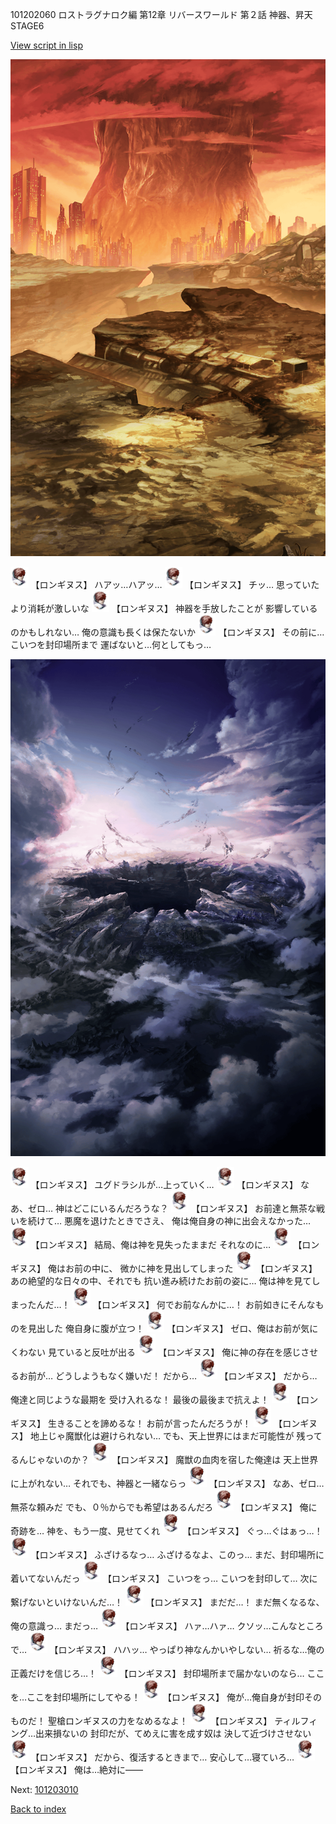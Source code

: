 101202060 ロストラグナロク編 第12章 リバースワールド 第２話 神器、昇天 STAGE6

[View script in lisp](../scripts/101202060.txt)

![underwild.png](../images/backgrounds/underwild.png)

<img src="../images/units/1300111.png" alt="1300111.png" height="34"/>
【ロンギヌス】
ハアッ…ハアッ…

<img src="../images/units/1300111.png" alt="1300111.png" height="34"/>
【ロンギヌス】
チッ…
思っていたより消耗が激しいな

<img src="../images/units/1300111.png" alt="1300111.png" height="34"/>
【ロンギヌス】
神器を手放したことが
影響しているのかもしれない…
俺の意識も長くは保たないか

<img src="../images/units/1300111.png" alt="1300111.png" height="34"/>
【ロンギヌス】
その前に…こいつを封印場所まで
運ばないと…何としてもっ…

![101_hole.png](../images/backgrounds/101_hole.png)

<img src="../images/units/1300111.png" alt="1300111.png" height="34"/>
【ロンギヌス】
ユグドラシルが…上っていく…

<img src="../images/units/1300111.png" alt="1300111.png" height="34"/>
【ロンギヌス】
なあ、ゼロ…
神はどこにいるんだろうな？

<img src="../images/units/1300111.png" alt="1300111.png" height="34"/>
【ロンギヌス】
お前達と無茶な戦いを続けて…
悪魔を退けたときでさえ、
俺は俺自身の神に出会えなかった…

<img src="../images/units/1300111.png" alt="1300111.png" height="34"/>
【ロンギヌス】
結局、俺は神を見失ったままだ
それなのに…

<img src="../images/units/1300111.png" alt="1300111.png" height="34"/>
【ロンギヌス】
俺はお前の中に、
微かに神を見出してしまった

<img src="../images/units/1300111.png" alt="1300111.png" height="34"/>
【ロンギヌス】
あの絶望的な日々の中、それでも
抗い進み続けたお前の姿に…
俺は神を見てしまったんだ…！

<img src="../images/units/1300111.png" alt="1300111.png" height="34"/>
【ロンギヌス】
何でお前なんかに…！
お前如きにそんなものを見出した
俺自身に腹が立つ！

<img src="../images/units/1300111.png" alt="1300111.png" height="34"/>
【ロンギヌス】
ゼロ、俺はお前が気にくわない
見ていると反吐が出る

<img src="../images/units/1300111.png" alt="1300111.png" height="34"/>
【ロンギヌス】
俺に神の存在を感じさせるお前が…
どうしようもなく嫌いだ！
だから…

<img src="../images/units/1300111.png" alt="1300111.png" height="34"/>
【ロンギヌス】
だから…俺達と同じような最期を
受け入れるな！
最後の最後まで抗えよ！

<img src="../images/units/1300111.png" alt="1300111.png" height="34"/>
【ロンギヌス】
生きることを諦めるな！
お前が言ったんだろうが！

<img src="../images/units/1300111.png" alt="1300111.png" height="34"/>
【ロンギヌス】
地上じゃ魔獣化は避けられない…
でも、天上世界にはまだ可能性が
残ってるんじゃないのか？

<img src="../images/units/1300111.png" alt="1300111.png" height="34"/>
【ロンギヌス】
魔獣の血肉を宿した俺達は
天上世界に上がれない…
それでも、神器と一緒ならっ

<img src="../images/units/1300111.png" alt="1300111.png" height="34"/>
【ロンギヌス】
なあ、ゼロ…
無茶な頼みだ
でも、０％からでも希望はあるんだろ

<img src="../images/units/1300111.png" alt="1300111.png" height="34"/>
【ロンギヌス】
俺に奇跡を…
神を、もう一度、見せてくれ

<img src="../images/units/1300111.png" alt="1300111.png" height="34"/>
【ロンギヌス】
ぐっ…ぐはぁっ…！

<img src="../images/units/1300111.png" alt="1300111.png" height="34"/>
【ロンギヌス】
ふざけるなっ…
ふざけるなよ、このっ…
まだ、封印場所に着いてないんだっ

<img src="../images/units/1300111.png" alt="1300111.png" height="34"/>
【ロンギヌス】
こいつをっ…
こいつを封印して…
次に繋げないといけないんだ…！

<img src="../images/units/1300111.png" alt="1300111.png" height="34"/>
【ロンギヌス】
まだだ…！
まだ無くなるな、俺の意識っ…
まだっ…

<img src="../images/units/1300111.png" alt="1300111.png" height="34"/>
【ロンギヌス】
ハァ…ハァ…
クソッ…こんなところで…

<img src="../images/units/1300111.png" alt="1300111.png" height="34"/>
【ロンギヌス】
ハハッ…
やっぱり神なんかいやしない…
祈るな…俺の正義だけを信じろ…！

<img src="../images/units/1300111.png" alt="1300111.png" height="34"/>
【ロンギヌス】
封印場所まで届かないのなら…
ここを…ここを封印場所にしてやる！

<img src="../images/units/1300111.png" alt="1300111.png" height="34"/>
【ロンギヌス】
俺が…俺自身が封印そのものだ！
聖槍ロンギヌスの力をなめるなよ！

<img src="../images/units/1300111.png" alt="1300111.png" height="34"/>
【ロンギヌス】
ティルフィング…出来損ないの
封印だが、てめえに害を成す奴は
決して近づけさせない

<img src="../images/units/1300111.png" alt="1300111.png" height="34"/>
【ロンギヌス】
だから、復活するときまで…
安心して…寝ていろ…

<img src="../images/units/1300111.png" alt="1300111.png" height="34"/>
【ロンギヌス】
俺は…絶対に――

Next: [101203010](101203010.md)

[Back to index](index.md)
